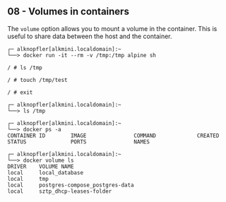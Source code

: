 ## 08 - Volumes in containers

The `volume` option allows you to mount a volume in the container. This is useful to share data between the host and the container.

```shell
┌─ alknopfler[alkmini.localdomain]:~
└──> docker run -it --rm -v /tmp:/tmp alpine sh
```

```shell
/ # ls /tmp
```

```shell
/ # touch /tmp/test
```

```shell
/ # exit
```

```shell
┌─ alknopfler[alkmini.localdomain]:~
└──> ls /tmp
```

```shell
┌─ alknopfler[alkmini.localdomain]:~
└──> docker ps -a
CONTAINER ID        IMAGE               COMMAND             CREATED             STATUS              PORTS               NAMES

```
```shell 
┌─ alknopfler[alkmini.localdomain]:~
└──> docker volume ls
DRIVER    VOLUME NAME
local     local_database
local     tmp
local     postgres-compose_postgres-data
local     sztp_dhcp-leases-folder

```
